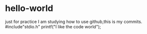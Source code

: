 # hello-world
just for practice
I am studying how to use github,this is my commits.
#include"stdio.h"
printf("I like the code world");
